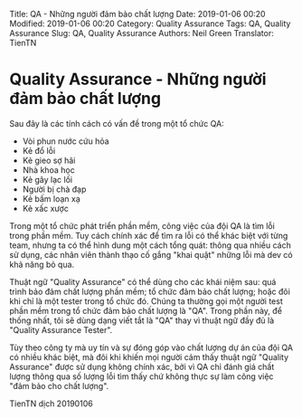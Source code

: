 Title: QA - Những người đảm bảo chất lượng
Date: 2019-01-06 00:20
Modified: 2019-01-06 00:20 
Category: Quality Assurance
Tags: QA, Quality Assurance
Slug: QA, Quality Assurance
Authors: Neil Green
Translator: TienTN

# Quality Assurance - Những người đảm bảo chất lượng

Sau đây là các tính cách có vấn đề trong một tổ chức QA:

* Vòi phun nước cứu hỏa
* Kẻ đổ lỗi
* Kẻ gieo sợ hãi
* Nhà khoa học
* Kẻ gây lạc lối
* Người bị chà đạp
* Kẻ bấm loạn xạ
* Kẻ xấc xược

Trong một tổ chức phát triển phần mềm, công việc của đội QA là tìm lỗi trong phần mềm. Tuy cách chính xác để tìm ra lỗi có thể khác biệt với từng team, nhưng ta có thể hình dung một cách tổng quát: thông qua nhiều cách sử dụng, các nhân viên thành thạo cố gắng "khai quật" những lỗi mà dev có khả năng bỏ qua.

Thuật ngữ "Quality Assurance" có thể dùng cho các khái niệm sau: quá trình bảo đảm chất lượng phần mềm; tổ chức đảm bảo chất lượng; hoặc đôi khi chỉ là một tester trong tổ chức đó. Chúng ta thường gọi một người test phần mềm trong tổ chức đảm bảo chất lượng là "QA". Trong phần này, để thống nhất, tôi sẽ dùng dạng viết tắt là "QA" thay vì thuật ngữ đầy đủ là "Quality Assurance Tester".

Tùy theo công ty mà uy tín và sự đóng góp vào chất lượng dự án của đội QA có nhiều khác biệt, mà đôi khi khiến mọi người cảm thấy thuật ngữ  "Quality Assurance" được sử dụng không chính xác, bởi vì QA chỉ đánh giá chất lượng thông qua số lượng lỗi tìm thấy chứ không thực sự làm công việc "đảm bảo cho chất lượng".

TienTN dịch 20190106